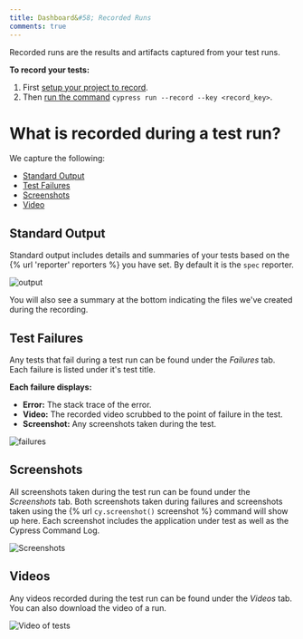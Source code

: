 ```yaml
---
title: Dashboard&#58; Recorded Runs
comments: true
---
```


Recorded runs are the results and artifacts captured from your test runs.

**To record your tests:**

1. First [setup your project to record](https://on.cypress.io/recording-project-runs).
2. Then [run the command](https://on.cypress.io/how-do-i-record-runs) `cypress run --record --key <record_key>`.

# What is recorded during a test run?

We capture the following:

- [Standard Output](#Standard-Output)
- [Test Failures](#Test-Failures)
- [Screenshots](#Screenshots)
- [Video](#Video)

## Standard Output

Standard output includes details and summaries of your tests based on the {% url 'reporter' reporters %} you have set. By default it is the `spec` reporter.

![output](https://cloud.githubusercontent.com/assets/1271364/22707798/f5e5608e-ed41-11e6-8832-d66e5a68094b.png)

You will also see a summary at the bottom indicating the files we've created during the recording.

## Test Failures

Any tests that fail during a test run can be found under the *Failures* tab. Each failure is listed under it's test title.

**Each failure displays:**

- **Error:** The stack trace of the error.
- **Video:** The recorded video scrubbed to the point of failure in the test.
- **Screenshot:** Any screenshots taken during the test.

![failures](https://cloud.githubusercontent.com/assets/1271364/22707770/dce3664e-ed41-11e6-84de-03acdc499daa.png)

## Screenshots

All screenshots taken during the test run can be found under the *Screenshots* tab. Both screenshots taken during failures and screenshots taken using the {% url `cy.screenshot()` screenshot %} command will show up here. Each screenshot includes the application under test as well as the Cypress Command Log.

![Screenshots](https://cloud.githubusercontent.com/assets/1271364/22707241/28bf50de-ed40-11e6-93a1-4e09c2767605.png)

## Videos

Any videos recorded during the test run can be found under the *Videos* tab. You can also download the video of a run.

![Video of tests](https://cloud.githubusercontent.com/assets/1271364/22706030/c3a442f8-ed3b-11e6-812e-a12980057e39.png)
